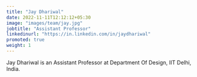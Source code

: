 ```yaml
---
title: "Jay Dhariwal"
date: 2022-11-11T12:12:12+05:30
image: "images/team/jay.jpg"
jobtitle: "Assistant Professor"
linkedinurl: "https://in.linkedin.com/in/jaydhariwal"
promoted: true
weight: 1
---
```


Jay Dhariwal is an Assistant Professor at Department Of Design, IIT Delhi, India.
